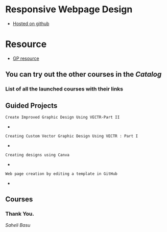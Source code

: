 # Responsive Webpage Design
- [Hosted on github](https://meharima.github.io/gp-responsive-webpage-design/)

# Resource 
- [GP resource](https://github.com/MehaRima/gp-responsive-webpage-design/releases/tag/Basic_template)

## You can try out the other courses in the *Catalog* 

### List of all the launched courses with their links

## Guided Projects

```
Create Improved Graphic Design Using VECTR-Part II
```

-

```
Creating Custom Vector Graphic Design Using VECTR : Part I
```

- 

```
Creating designs using Canva
```

- 

```
Web page creation by editing a template in GitHub

```

- 

## Courses



### Thank You.

_Saheli Basu_
